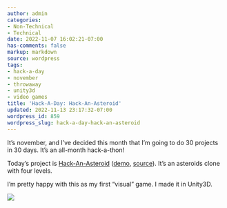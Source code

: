 ```yaml
---
author: admin
categories:
- Non-Technical
- Technical
date: 2022-11-07 16:02:21-07:00
has-comments: false
markup: markdown
source: wordpress
tags:
- hack-a-day
- november
- throwaway
- unity3d
- video games
title: 'Hack-A-Day: Hack-An-Asteroid'
updated: 2022-11-13 23:17:32-07:00
wordpress_id: 859
wordpress_slug: hack-a-day-hack-an-asteroid
---
```

It’s november, and I’ve decided this month that I’m going to do 30 projects in 30 days. It’s an all-month hack-a-thon!

Today’s project is [Hack-An-Asteroid](https://tilde.za3k.com/hackaday/asteroid/) ([demo](https://tilde.za3k.com/hackaday/asteroid/), [source](https://github.com/za3k/day07_asteroid)). It’s an asteroids clone with four levels.

I’m pretty happy with this as my first “visual” game. I made it in Unity3D.

[![](https://blog.za3k.com/wp-content/uploads/2022/11/screenshot-1024x700.jpg)](https://tilde.za3k.com/hackaday/asteroid/)
